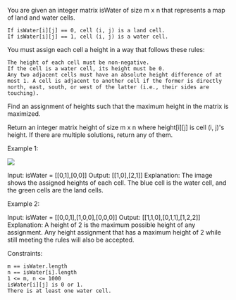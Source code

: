 You are given an integer matrix isWater of size m x n that represents a map of land and water cells.

    If isWater[i][j] == 0, cell (i, j) is a land cell.
    If isWater[i][j] == 1, cell (i, j) is a water cell.

You must assign each cell a height in a way that follows these rules:

    The height of each cell must be non-negative.
    If the cell is a water cell, its height must be 0.
    Any two adjacent cells must have an absolute height difference of at most 1. A cell is adjacent to another cell if the former is directly north, east, south, or west of the latter (i.e., their sides are touching).

Find an assignment of heights such that the maximum height in the matrix is maximized.

Return an integer matrix height of size m x n where height[i][j] is cell (i, j)'s height. If there are multiple solutions, return any of them.

 

Example 1:

![](https://assets.leetcode.com/uploads/2021/01/10/screenshot-2021-01-11-at-82050-am.png)

Input: isWater = [[0,1],[0,0]]
Output: [[1,0],[2,1]]
Explanation: The image shows the assigned heights of each cell.
The blue cell is the water cell, and the green cells are the land cells.

Example 2:

Input: isWater = [[0,0,1],[1,0,0],[0,0,0]]
Output: [[1,1,0],[0,1,1],[1,2,2]]
Explanation: A height of 2 is the maximum possible height of any assignment.
Any height assignment that has a maximum height of 2 while still meeting the rules will also be accepted.

 

Constraints:

    m == isWater.length
    n == isWater[i].length
    1 <= m, n <= 1000
    isWater[i][j] is 0 or 1.
    There is at least one water cell.

